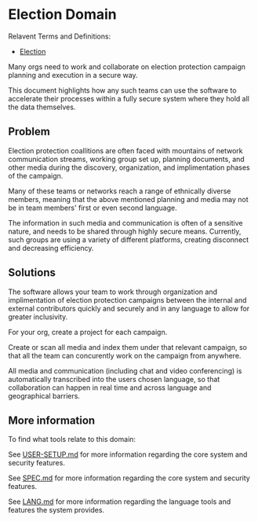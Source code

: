 # Election Domain

Relavent Terms and Definitions:

- [Election](https://en.wikipedia.org/wiki/Election)

Many orgs need to work and collaborate on election protection campaign planning and execution in a secure way.

This document highlights how any such teams can use the software to accelerate their processes within a fully secure system where they hold all the data themselves.

## Problem

Election protection coallitions are often faced with mountains of network communication streams, working group set up, planning documents, and other media during the discovery, organization, and implimentation phases of the campaign.

Many of these teams or networks reach a range of ethnically diverse members, meaning that the above mentioned planning and media may not be in team members' first or even second language. 

The information in such media and communication is often of a sensitive nature, and needs to be shared through highly secure means. Currently, such groups are using a variety of different platforms, creating disconnect and decreasing efficiency. 

## Solutions

The software allows your team to work through organization and implimentation of election protection campaigns between the internal and external contributors quickly and securely and in any language to allow for greater inclusivity.

For your org, create a project for each campaign.

Create or scan all media and index them under that relevant campaign, so that all the team can concurently work on the campaign from anywhere.

All media and communication (including chat and video conferencing) is automatically transcribed into the users chosen language, so that collaboration can happen in real time and across language and geographical barriers.

## More information

To find what tools relate to this domain:

See [USER-SETUP.md](https://github.com/getcouragenow/shared/blob/master/doc/USER-SETUP.md) for more information regarding the core system and security features.

See [SPEC.md](https://github.com/getcouragenow/shared/blob/master/doc/SPEC.md) for more information regarding the core system and security features.

See [LANG.md](https://github.com/getcouragenow/shared/blob/master/doc/LANG.md) for more information regarding the language tools and features the system provides.